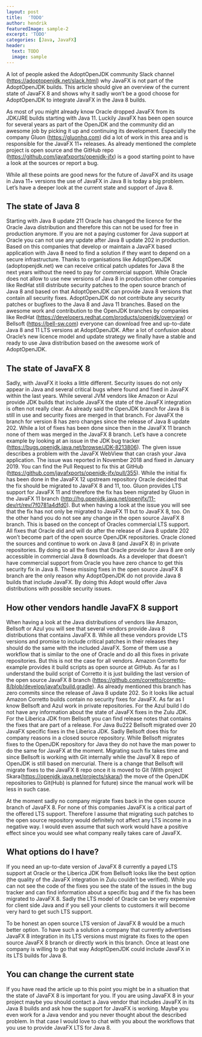 ```yaml
---
layout: post
title:  'TODO'
author: hendrik
featuredImage: sample-2
excerpt: 'TODO'
categories: [Java, JavaFX]
header:
  text: TODO
  image: sample
---
```

A lot of people asked the AdoptOpenJDK community Slack channel (https://adoptopenjdk.net/slack.html) why JavaFX is not part of the AdoptOpenJDK builds. This article should give an overview of the current state of JavaFX 8 and shows why it sadly won’t be a good choose for AdoptOpenJDK to integrate JavaFX in the Java 8 builds. 

As most of you might already know Oracle dropped JavaFX from its JDK/JRE builds starting with Java 11. Luckily JavaFX has been open source for several years as part of the OpenJDK and the community did an awesome job by picking it up and continuing its development. Especially the company Gluon (https://gluonhq.com) did a lot of work in this area and is responsible for the JavaFX 11+ releases. As already mentioned the complete project is open source and the GitHub repo (https://github.com/javafxports/openjdk-jfx) is a good starting point to have a look at the sources or report a bug.

While all these points are good news for the future of JavaFX and its usage in Java 11+ versions the use of JavaFX in Java 8 is today a big problem. Let’s have a deeper look at the current state and support of Java 8.

## The state of Java 8

Starting with Java 8 update 211 Oracle has changed the licence for the Oracle Java distribution and therefore this can not be used for free in production anymore. If you are not a paying customer for Java support at Oracle you can not use any update after Java 8 update 202 in production. Based on this companies that develop or maintain a JavaFX based application with Java 8 need to find a solution if they want to depend on a secure infrastructure. Thanks to organisations like AdoptOpenJDK (adoptopenjdk.net) we can receive critical patch updates for Java 8 the next years without the need to pay for commercial support. While Oracle does not allow to use new versions of Java 8 in production other companies like RedHat still distribute security patches to the open source branch of Java 8 and based on that AdoptOpenJDK can provide Java 8 versions that contain all security fixes. AdoptOpenJDK do not contribute any security patches or bugfixes to the Java 8 and Java 11 branches. Based on the awesome work and contribution to the OpenJDK branches by companies like RedHat (https://developers.redhat.com/products/openjdk/overview) or Bellsoft (https://bell-sw.com) everyone can download free and up-to-date Java 8 and 11 LTS versions at AdoptOpenJDK. After a lot of confusion about Oracle’s new licence model and update strategy we finally have a stable and ready to use Java distribution based on the awesome work of AdoptOpenJDK. 

## The state of JavaFX 8

Sadly, with JavaFX it looks a little different. Security issues do not only appear in Java and several critical bugs where found and fixed in JavaFX within the last years. While several JVM vendors like Amazon or Azul provide JDK builds that include JavaFX the state of the JavaFX integration is often not really clear. As already said the OpenJDK branch for Java 8 is still in use and security fixes are merged in that branch. For JavaFX the branch for version 8 has zero changes since the release of Java 8 update 202. While a lot of fixes has been done since then in the JavaFX 11 branch none of them was merged in the JavaFX 8 branch. Let’s have a concrete example by looking at an issue in the JDK bug tracker (https://bugs.openjdk.java.net/browse/JDK-8213806). The given issue describes a problem with the JavaFX WebView that can crash your Java application. The issue was reported in November 2018 and fixed in January 2019. You can find the Pull Request to fix this at GitHub (https://github.com/javafxports/openjdk-jfx/pull/355). While the initial fix has been done in the JavaFX 12 upstream repository Oracle decided that the fix should be migrated to JavaFX 8 and 11, too. Gluon provides LTS support for JavaFX 11 and therefore the fix has been migrated by Gluon in the JavaFX 11 branch (http://hg.openjdk.java.net/openjfx/11-dev/rt/rev/7f0781a4dfd0). But when having a look at the issue you will see that the fix has not only be migrated to JavaFX 11 but to JavaFX 8, too. On the other hand you do not see any change in the open source JavaFX 8 branch. This is based on the concept of Oracles commercial LTS support. All fixes that Oracle did and will do after the release of Java 8 update 202 won’t become part of the open source OpenJDK repositories. Oracle cloned the sources and continue to work on Java 8 (and JavaFX 8) in private repositories. By doing so all the fixes that Oracle provide for Java 8 are only accessible in commercial Java 8 downloads. As a developer that doesn’t have commercial support from Oracle you have zero chance to get this security fix in Java 8. These missing fixes in the open source JavaFX 8 branch are the only reason why AdoptOpenJDK do not provide Java 8 builds that include JavaFX. By doing this Adopt would offer Java distributions with possible security issues.

## How other vendors handle JavaFX 8 support

When having a look at the Java distributions of vendors like Amazon, Bellsoft or Azul you will see that several vendors provide Java 8 distributions that contains JavaFX 8. While all these vendors provide LTS versions and promise to include critical patches in their releases they should do the same with the included JavaFX. Some of them use a workflow that is similar to the one of Oracle and do all this fixes in private repositories. But this is not the case for all vendors. Amazon Corretto for example provides it build scripts as open source at GitHub. As far as I understand the build script of Corretto it is just building the last version of the open source JavaFX 8 branch (https://github.com/corretto/corretto-8/blob/develop/javafx/build.gradle). As already mentioned this branch has zero commits since the release of Java 8 update 202. So it looks like actual Amazon Corretto builds contain no security fixes for JavaFX. As far as I know Bellsoft and Azul work in private repositories. For the Azul build I do not have any information about the state of JavaFX fixes in the Zulu JDK. For the Liberica JDK from Bellsoft you can find release notes that contains the fixes that are part of a release. For Java 8u222 Bellsoft migrated over 20 JavaFX specific fixes in the Liberica JDK. Sadly Bellsoft does this for company reasons in a closed source repository. While Bellsoft migrates fixes to the OpenJDK repository for Java they do not have the man power to do the same for JavaFX at the moment. Migrating such fix takes time and since Bellsoft is working with Git internally while the JavaFX 8 repo of OpenJDK is still based on mercurial. There is a change that Bellsoft will migrate fixes to the JavaFX 8 repo once it is moved to Git (With project Skara(https://openjdk.java.net/projects/skara/) the move of the OpenJDK repositories to Git(Hub) is planned for future) since the manual work will be less in such case.

At the moment sadly no company migrate fixes back in the open source branch of JavaFX 8. For none of this companies JavaFX is a critical part of the offered LTS support. Therefore I assume that migrating such patches to the open source repository would definitely not affect any LTS income in a negative way. I would even assume that such work would have a positive effect since you would see what company really takes care of JavaFX.

## What options do I have?

If you need an up-to-date version of JavaFX 8 currently a payed LTS support at Oracle or the Liberica JDK from Bellsoft looks like the best option (the quality of the JavaFX integration in Zulu couldn’t be verified). While you can not see the code of the fixes you see the state of the issues in the bug tracker and can find information about a specific bug and if the fix has been migrated to JavaFX 8. Sadly the LTS model of Oracle can be very expensive for client side Java and if you sell your clients to customers it will become very hard to get such LTS support. 

To be honest an open source LTS version of JavaFX 8 would be a much better option. To have such a solution a company that currently advertises JavaFX 8 integration in its LTS versions must migrate its fixes to the open source JavaFX 8 branch or directly work in this branch. Once at least one company is willing to go that way AdoptOpenJDK could include JavaFX in its LTS builds for Java 8. 

## You can change the current state

If you have read the article up to this point you might be in a situation that the state of JavaFX 8 is important for you. If you are using JavaFX 8 in your project maybe you should contact a Java vendor that includes JavaFX in its Java 8 builds and ask how the support for JavaFX is working. Maybe you even work for a Java vendor and you never thought about the described problem. In that case I would love to chat with you about the workflows that you use to provide JavaFX LTS for Java 8.
